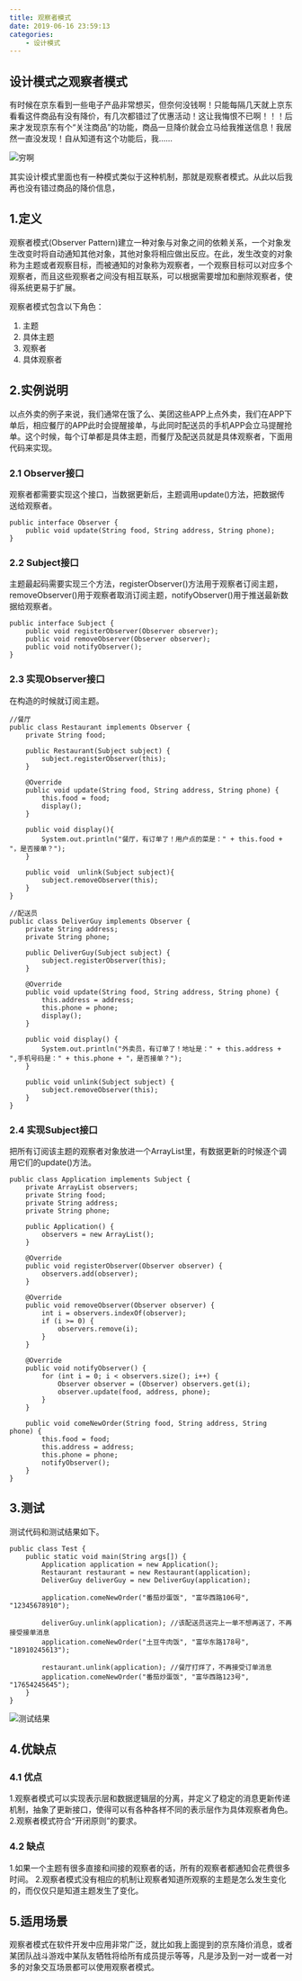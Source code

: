 ```yaml
---
title: 观察者模式
date: 2019-06-16 23:59:13
categories: 
    - 设计模式
---
```

## 设计模式之观察者模式
有时候在京东看到一些电子产品非常想买，但奈何没钱啊！只能每隔几天就上京东看看这件商品有没有降价，有几次都错过了优惠活动！这让我悔恨不已啊！！！后来才发现京东有个“关注商品”的功能，商品一旦降价就会立马给我推送信息！我居然一直没发现！自从知道有这个功能后，我……

![穷啊](https://i.loli.net/2019/06/17/5d067fadd1f5e93632.jpg)

其实设计模式里面也有一种模式类似于这种机制，那就是观察者模式。从此以后我再也没有错过商品的降价信息，

## 1.定义
观察者模式(Observer Pattern)建立一种对象与对象之间的依赖关系，一个对象发生改变时将自动通知其他对象，其他对象将相应做出反应。在此，发生改变的对象称为主题或者观察目标，而被通知的对象称为观察者，一个观察目标可以对应多个观察者，而且这些观察者之间没有相互联系，可以根据需要增加和删除观察者，使得系统更易于扩展。

观察者模式包含以下角色：
 1. 主题
 2. 具体主题
 3. 观察者 
 4. 具体观察者

## 2.实例说明
以点外卖的例子来说，我们通常在饿了么、美团这些APP上点外卖，我们在APP下单后，相应餐厅的APP此时会提醒接单，与此同时配送员的手机APP会立马提醒抢单。这个时候，每个订单都是具体主题，而餐厅及配送员就是具体观察者，下面用代码来实现。
### 2.1 Observer接口
观察者都需要实现这个接口，当数据更新后，主题调用update()方法，把数据传送给观察者。

```
public interface Observer {
    public void update(String food, String address, String phone);
}
```

### 2.2 Subject接口
主题最起码需要实现三个方法，registerObserver()方法用于观察者订阅主题，removeObserver()用于观察者取消订阅主题，notifyObserver()用于推送最新数据给观察者。

```
public interface Subject {
    public void registerObserver(Observer observer);
    public void removeObserver(Observer observer);
    public void notifyObserver();
}
```


### 2.3 实现Observer接口
在构造的时候就订阅主题。

```
//餐厅
public class Restaurant implements Observer {
    private String food;

    public Restaurant(Subject subject) {
        subject.registerObserver(this);
    }

    @Override
    public void update(String food, String address, String phone) {
        this.food = food;
        display();
    }

    public void display(){
        System.out.println("餐厅，有订单了！用户点的菜是：" + this.food + "，是否接单？");
    }

    public void  unlink(Subject subject){
        subject.removeObserver(this);
    }
}

//配送员
public class DeliverGuy implements Observer {
    private String address;
    private String phone;

    public DeliverGuy(Subject subject) {
        subject.registerObserver(this);
    }

    @Override
    public void update(String food, String address, String phone) {
        this.address = address;
        this.phone = phone;
        display();
    }

    public void display() {
        System.out.println("外卖员，有订单了！地址是：" + this.address + ",手机号码是：" + this.phone + "，是否接单？");
    }

    public void unlink(Subject subject) {
        subject.removeObserver(this);
    }
}
```

### 2.4 实现Subject接口
把所有订阅该主题的观察者对象放进一个ArrayList里，有数据更新的时候逐个调用它们的update()方法。

```
public class Application implements Subject {
    private ArrayList observers;
    private String food;
    private String address;
    private String phone;

    public Application() {
        observers = new ArrayList();
    }

    @Override
    public void registerObserver(Observer observer) {
        observers.add(observer);
    }

    @Override
    public void removeObserver(Observer observer) {
        int i = observers.indexOf(observer);
        if (i >= 0) {
            observers.remove(i);
        }
    }

    @Override
    public void notifyObserver() {
        for (int i = 0; i < observers.size(); i++) {
            Observer observer = (Observer) observers.get(i);
            observer.update(food, address, phone);
        }
    }

    public void comeNewOrder(String food, String address, String phone) {
        this.food = food;
        this.address = address;
        this.phone = phone;
        notifyObserver();
    }
}
```

## 3.测试
测试代码和测试结果如下。

```
public class Test {
    public static void main(String args[]) {
        Application application = new Application();
        Restaurant restaurant = new Restaurant(application);
        DeliverGuy deliverGuy = new DeliverGuy(application);

        application.comeNewOrder("番茄炒蛋饭", "富华西路106号", "12345678910");

        deliverGuy.unlink(application); //该配送员送完上一单不想再送了，不再接受接单消息
        application.comeNewOrder("土豆牛肉饭", "富华东路178号", "18910245613");

        restaurant.unlink(application); //餐厅打烊了，不再接受订单消息
        application.comeNewOrder("番茄炒蛋饭", "富华西路123号", "17654245645");
    }
}
```

![测试结果](https://i.loli.net/2019/06/17/5d067a6b9691d79258.png)

## 4.优缺点
### 4.1 优点
1.观察者模式可以实现表示层和数据逻辑层的分离，并定义了稳定的消息更新传递机制，抽象了更新接口，使得可以有各种各样不同的表示层作为具体观察者角色。
2.观察者模式符合“开闭原则”的要求。

### 4.2 缺点
1.如果一个主题有很多直接和间接的观察者的话，所有的观察者都通知会花费很多时间。
2.观察者模式没有相应的机制让观察者知道所观察的主题是怎么发生变化的，而仅仅只是知道主题发生了变化。

## 5.适用场景
观察者模式在软件开发中应用非常广泛，就比如我上面提到的京东降价消息，或者某团队战斗游戏中某队友牺牲将给所有成员提示等等，凡是涉及到一对一或者一对多的对象交互场景都可以使用观察者模式。
